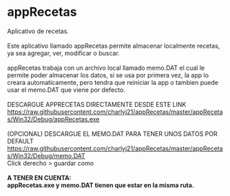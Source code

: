 # appRecetas
Aplicativo de recetas.
<br><br>
Este aplicativo llamado appRecetas permite almacenar localmente recetas, ya sea agregar, ver, modificar o buscar.
<br><br>
appRecetas trabaja con un archivo local llamado memo.DAT el cual le permite poder almacenar los datos, si se usa por primera vez,
la app lo creara automaticamente, pero tendra que reiniciar la app o tambien puede usar el memo.DAT que viene por defecto.
<br><br>
DESCARGUE APPRECETAS DIRECTAMENTE DESDE ESTE LINK<br>
https://raw.githubusercontent.com/charlyj21/appRecetas/master/appRecetas/Win32/Debug/appRecetas.exe
<br><br>
(OPCIONAL) DESCARGUE EL MEMO.DAT PARA TENER UNOS DATOS POR DEFAULT<br>
https://raw.githubusercontent.com/charlyj21/appRecetas/master/appRecetas/Win32/Debug/memo.DAT <br>
Click derecho > guardar como
<br><br>
<b>A TENER EN CUENTA:</b><br>
<b>appRecetas.exe y memo.DAT tienen que estar en la misma ruta.</b>
